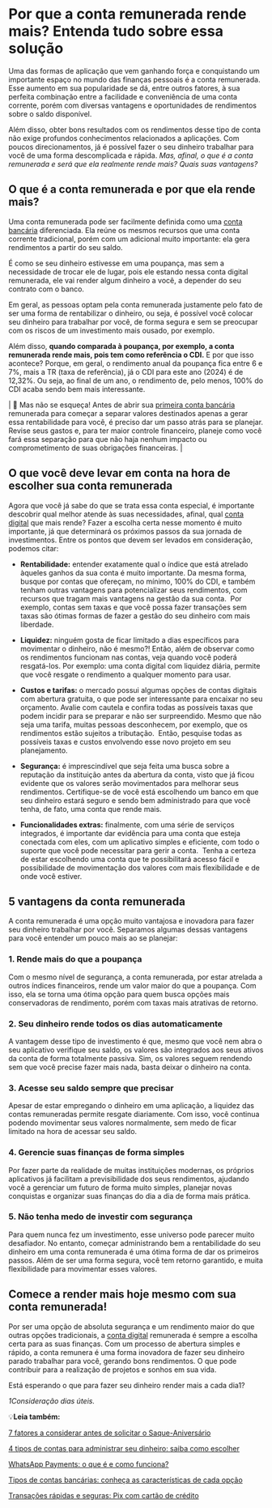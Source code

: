 # Por que a conta remunerada rende mais? Entenda tudo sobre essa solução

Uma das formas de aplicação que vem ganhando força e conquistando um importante espaço no mundo das finanças pessoais é a conta remunerada. Esse aumento em sua popularidade se dá, entre outros fatores, à sua perfeita combinação entre a facilidade e conveniência de uma conta corrente, porém com diversas vantagens e oportunidades de rendimentos sobre o saldo disponível.

Além disso, obter bons resultados com os rendimentos desse tipo de conta não exige profundos conhecimentos relacionados a aplicações. Com poucos direcionamentos, já é possível fazer o seu dinheiro trabalhar para você de uma forma descomplicada e rápida. *Mas, afinal, o que é a conta remunerada e será que ela realmente rende mais? Quais suas vantagens?*

## O que é a conta remunerada e por que ela rende mais?

Uma conta remunerada pode ser facilmente definida como uma [conta bancária](https://meubolso.mercadopago.com.br/tipo-de-conta-bancaria-para-realidade-financeira) diferenciada. Ela reúne os mesmos recursos que uma conta corrente tradicional, porém com um adicional muito importante: ela gera rendimentos a partir do seu saldo.

É como se seu dinheiro estivesse em uma poupança, mas sem a necessidade de trocar ele de lugar, pois ele estando nessa conta digital remunerada, ele vai render algum dinheiro a você, a depender do seu contrato com o banco.

Em geral, as pessoas optam pela conta remunerada justamente pelo fato de ser uma forma de rentabilizar o dinheiro, ou seja, é possível você colocar seu dinheiro para trabalhar por você, de forma segura e sem se preocupar com os riscos de um investimento mais ousado, por exemplo.

Além disso, **quando comparada à poupança, por exemplo, a conta remunerada rende mais, pois tem como referência o CDI.** E por que isso acontece? Porque, em geral, o rendimento anual da poupança fica entre 6 e 7%, mais a TR (taxa de referência), já o CDI para este ano (2024) é de 12,32%. Ou seja, ao final de um ano, o rendimento de, pelo menos, 100% do CDI acaba sendo bem mais interessante.

| 🤔 Mas não se esqueça! Antes de abrir sua [primeira conta bancária](https://meubolso.mercadopago.com.br/primeira-conta-bancaria) remunerada para começar a separar valores destinados apenas a gerar essa rentabilidade para você, é preciso dar um passo atrás para se planejar. Revise seus gastos e, para ter maior controle financeiro, planeje como você fará essa separação para que não haja nenhum impacto ou comprometimento de suas obrigações financeiras. |

## O que você deve levar em conta na hora de escolher sua conta remunerada

Agora que você já sabe do que se trata essa conta especial, é importante descobrir qual melhor atende às suas necessidades, afinal, qual [conta digital](https://meubolso.mercadopago.com.br/conta-digital) que mais rende? Fazer a escolha certa nesse momento é muito importante, já que determinará os próximos passos da sua jornada de investimentos. Entre os pontos que devem ser levados em consideração, podemos citar:

- **Rentabilidade:** entender exatamente qual o índice que está atrelado àqueles ganhos da sua conta é muito importante. Da mesma forma, busque por contas que ofereçam, no mínimo, 100% do CDI, e também tenham outras vantagens para potencializar seus rendimentos, com recursos que tragam mais vantagens na gestão da sua conta. 
Por exemplo, contas sem taxas e que você possa fazer transações sem taxas são ótimas formas de fazer a gestão do seu dinheiro com mais liberdade.

- **Liquidez:** ninguém gosta de ficar limitado a dias específicos para movimentar o dinheiro, não é mesmo?! Então, além de observar como os rendimentos funcionam nas contas, veja quando você poderá resgatá-los. Por exemplo: uma conta digital com liquidez diária, permite que você resgate o rendimento a qualquer momento para usar.

- **Custos e tarifas:** o mercado possui algumas opções de contas digitais com abertura gratuita, o que pode ser interessante para encaixar no seu orçamento. Avalie com cautela e confira todas as possíveis taxas que podem incidir para se preparar e não ser surpreendido. Mesmo que não seja uma tarifa, muitas pessoas desconhecem, por exemplo, que os rendimentos estão sujeitos a tributação. 
Então, pesquise todas as possíveis taxas e custos envolvendo esse novo projeto em seu planejamento.

- **Segurança:** é imprescindível que seja feita uma busca sobre a reputação da instituição antes da abertura da conta, visto que já ficou evidente que os valores serão movimentados para melhorar seus rendimentos. Certifique-se de você está escolhendo um banco em que seu dinheiro estará seguro e sendo bem administrado para que você tenha, de fato, uma conta que rende mais.

- **Funcionalidades extras:** finalmente, com uma série de serviços integrados, é importante dar evidência para uma conta que esteja conectada com eles, com um aplicativo simples e eficiente, com todo o suporte que você pode necessitar para gerir a conta. 
Tenha a certeza de estar escolhendo uma conta que te possibilitará acesso fácil e possibilidade de movimentação dos valores com mais flexibilidade e de onde você estiver.

## 5 vantagens da conta remunerada

A conta remunerada é uma opção muito vantajosa e inovadora para fazer seu dinheiro trabalhar por você. Separamos algumas dessas vantagens para você entender um pouco mais ao se planejar:

### 1. Rende mais do que a poupança

Com o mesmo nível de segurança, a conta remunerada, por estar atrelada a outros índices financeiros, rende um valor maior do que a poupança. Com isso, ela se torna uma ótima opção para quem busca opções mais conservadoras de rendimento, porém com taxas mais atrativas de retorno.

### 2. Seu dinheiro rende todos os dias automaticamente

A vantagem desse tipo de investimento é que, mesmo que você nem abra o seu aplicativo verifique seu saldo, os valores são integrados aos seus ativos da conta de forma totalmente passiva. Sim, os valores seguem rendendo sem que você precise fazer mais nada, basta deixar o dinheiro na conta.

### 3. Acesse seu saldo sempre que precisar

Apesar de estar empregando o dinheiro em uma aplicação, a liquidez das contas remuneradas permite resgate diariamente. Com isso, você continua podendo movimentar seus valores normalmente, sem medo de ficar limitado na hora de acessar seu saldo.

### 4. Gerencie suas finanças de forma simples

Por fazer parte da realidade de muitas instituições modernas, os próprios aplicativos já facilitam a previsibilidade dos seus rendimentos, ajudando você a gerenciar um futuro de forma muito simples, planejar novas conquistas e organizar suas finanças do dia a dia de forma mais prática.

### 5. Não tenha medo de investir com segurança

Para quem nunca fez um investimento, esse universo pode parecer muito desafiador. No entanto, começar administrando bem a rentabilidade do seu dinheiro em uma conta remunerada é uma ótima forma de dar os primeiros passos. Além de ser uma forma segura, você tem retorno garantido, e muita flexibilidade para movimentar esses valores.

## Comece a render mais hoje mesmo com sua conta remunerada!

Por ser uma opção de absoluta segurança e um rendimento maior do que outras opções tradicionais, a [conta digital](https://meubolso.mercadopago.com.br/4-razoes-para-trocar-seu-banco-tradicional-por-uma-conta-digital) remunerada é sempre a escolha certa para as suas finanças. Com um processo de abertura simples e rápido, a conta remunera é uma forma inovadora de fazer seu dinheiro parado trabalhar para você, gerando bons rendimentos. O que pode contribuir para a realização de projetos e sonhos em sua vida.

Está esperando o que para fazer seu dinheiro render mais a cada dia1?

*1Consideração dias úteis.*

💡**Leia também:**

[7 fatores a considerar antes de solicitar o Saque-Aniversário](https://meubolso.mercadopago.com.br/fatores-a-considerar-antes-de-solicitar-saque-aniversario)

[4 tipos de contas para administrar seu dinheiro: saiba como escolher](https://meubolso.mercadopago.com.br/4-tipos-de-contas-para-administrar-seu-dinheiro-saiba-como-escolher)

[WhatsApp Payments: o que é e como funciona?](https://meubolso.mercadopago.com.br/whatsapp-payments)

[Tipos de contas bancárias: conheça as características de cada opção](https://meubolso.mercadopago.com.br/diferenca-entre-os-tipos-de-contas-bancarias)

[Transações rápidas e seguras: Pix com cartão de crédito](https://meubolso.mercadopago.com.br/pix-com-cartao-de-credito-mercado-pago)